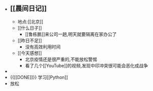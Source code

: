 - ## [[晨间日记]]
    - 地点:[[北京]]
    - [[什么日子]]
        - [[鲁栋鹏]]来公司一趟,明天就要隔离在家办公了
    - [[昨日不足]]
        - 没有高效利用时间
    - [[今天感想]]
        - 北京疫情还是很严重的,不能放松警惕
        - 看了几个[[YouTube]]的视频,发现中印冲突很可能会恶化成战争
- 
- {{[[DONE]]}}  学习[[Python]]
- 放松
